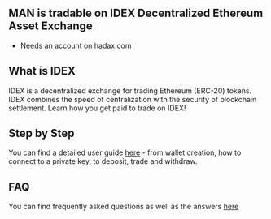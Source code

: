 ## MAN is tradable on IDEX Decentralized Ethereum Asset Exchange

- Needs an account on [hadax.com](https://www.hadax.com/register/)

## What is IDEX

IDEX is a decentralized exchange for trading Ethereum (ERC-20) tokens. IDEX combines the speed of centralization with the security of blockchain settlement.
Learn how you get paid to trade on IDEX!

## Step by Step

You can find a detailed user guide [here](https://www.reddit.com/r/auroradao/comments/7c3j6z/idex_user_guides_how_to_trade/) - from wallet creation, how to connect to a private key, to deposit, trade and withdraw.

## FAQ

You can find frequently asked questions as well as the answers [here](https://idex.market/faq)



